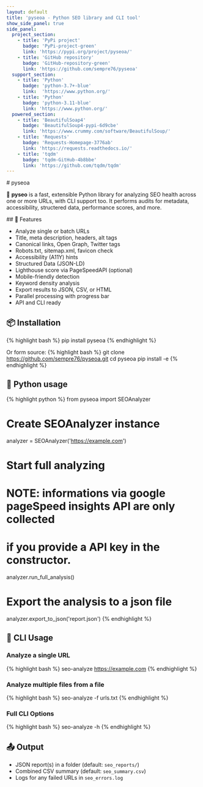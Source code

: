 ```yaml
---
layout: default
title: 'pyseoa - Python SEO library and CLI tool'
show_side_panel: true
side_panel:
  project_section:
    - title: 'PyPi project'
      badge: 'PyPi-project-green'
      link: 'https://pypi.org/project/pyseoa/'
    - title: 'GitHub repository'
      badge: 'GitHub-repository-green'
      link: 'https://github.com/sempre76/pyseoa'
  support_section:
    - title: 'Python'
      badge: 'python-3.7+-blue'
      link:  'https://www.python.org/'
    - title: 'Python'
      badge: 'python-3.11-blue'
      link: 'https://www.python.org/'
  powered_section:
    - title: 'BeautifulSoap4'
      badge: 'BeautifulSoup4-pypi-6d9cbe'
      link: 'https://www.crummy.com/software/BeautifulSoup/'
    - title: 'Requests'
      badge: 'Requests-Homepage-3776ab'
      link: 'https://requests.readthedocs.io/'
    - title: 'tqdm'
      badge: 'tqdm-GitHub-4b8bbe'
      link: 'https://github.com/tqdm/tqdm'
---
```

<p class="spaced"># pyseoa</p>

🔎 **pyseo** is a fast, extensible Python library for analyzing SEO health across one or more URLs, with CLI support too. It performs audits for metadata, accessibility, structered data, performance scores, and more.



<p class="spaced">## 🚀 Features</p>

- Analyze single or batch URLs
- Title, meta description, headers, alt tags
- Canonical links, Open Graph, Twitter tags
- Robots.txt, sitemap.xml, favicon check
- Accessibility (A11Y) hints
- Structured Data (JSON-LD)
- Lighthouse score via PageSpeedAPI (optional)
- Mobile-friendly detection
- Keyword density analysis
- Export results to JSON, CSV, or HTML
- Parallel processing with progress bar
- API and CLI ready



## 📦 Installation

{% highlight bash %}
pip install pyseoa
{% endhighlight %}

Or form source:
{% highlight bash %}
git clone https://github.com/sempre76/pyseoa.git
cd pyseoa
pip install -e
{% endhighlight %}



## 🧪 Python usage
{% highlight python %}
from pyseoa import SEOAnalyzer

# Create SEOAnalyzer instance
analyzer = SEOAnalyzer('https://example.com')

# Start full analyzing
# NOTE: informations via google pageSpeed insights API are only collected 
# if you provide a API key in the constructor.
analyzer.run_full_analysis()

# Export the analysis to a json file
analyzer.export_to_json('report.json')
{% endhighlight %}



## 🧪 CLI Usage

### Analyze a single URL
{% highlight bash %}
seo-analyze https://example.com
{% endhighlight %}



### Analyze multiple files from a file

{% highlight bash %}
seo-analyze -f urls.txt
{% endhighlight %}



### Full CLI Options

{% highlight bash %}
seo-analyze -h
{% endhighlight %}



## 📤 Output

- JSON report(s) in a folder (default: `seo_reports/`)
- Combined CSV summary (default: `seo_summary.csv`)
- Logs for any failed URLs in `seo_errors.log`
